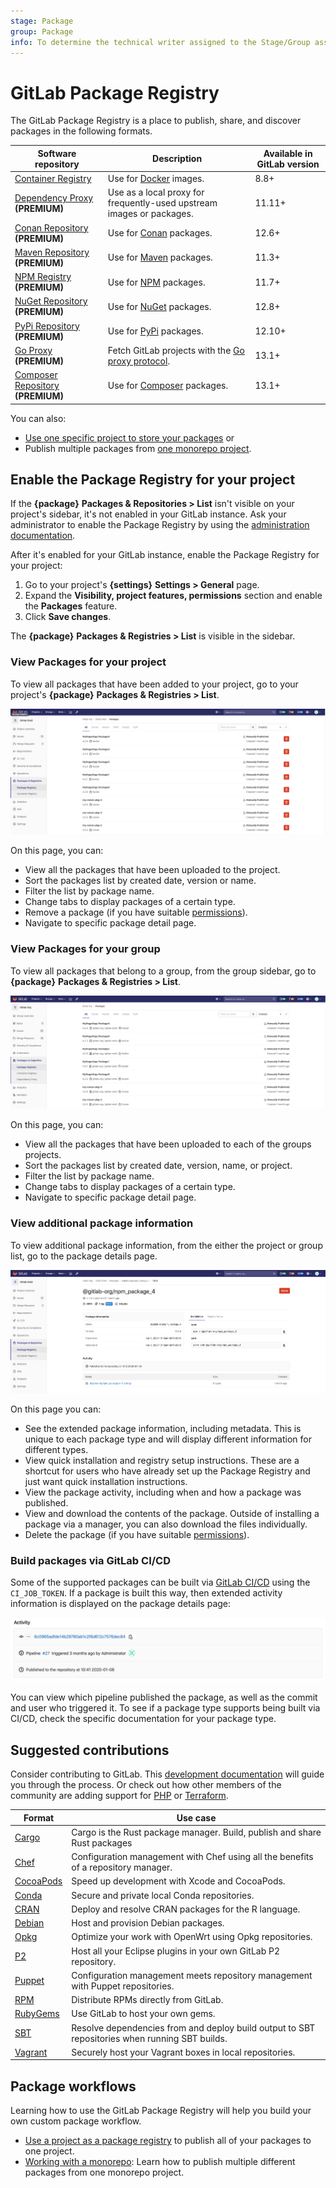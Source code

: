 ```yaml
---
stage: Package
group: Package
info: To determine the technical writer assigned to the Stage/Group associated with this page, see https://about.gitlab.com/handbook/engineering/ux/technical-writing/#designated-technical-writers
---
```


# GitLab Package Registry

The GitLab Package Registry is a place to publish, share, and discover packages in the following formats.

| Software repository                                         | Description                                                           | Available in GitLab version |
|-------------------------------------------------------------|-----------------------------------------------------------------------|-----------------------------|
| [Container Registry](container_registry/index.md)           | Use for [Docker](https://www.docker.com/) images.                     | 8.8+                        |
| [Dependency Proxy](dependency_proxy/index.md) **(PREMIUM)** | Use as a local proxy for frequently-used upstream images or packages. | 11.11+                      |
| [Conan Repository](conan_repository/index.md) **(PREMIUM)** | Use for [Conan](https://conan.io/) packages.                          | 12.6+                       |
| [Maven Repository](maven_repository/index.md) **(PREMIUM)** | Use for [Maven](https://maven.apache.org/) packages.                  | 11.3+                       |
| [NPM Registry](npm_registry/index.md) **(PREMIUM)**         | Use for [NPM](https://www.npmjs.com/) packages.                       | 11.7+                       |
| [NuGet Repository](nuget_repository/index.md) **(PREMIUM)** | Use for [NuGet](https://www.nuget.org/) packages.                     | 12.8+                       |
| [PyPi Repository](pypi_repository/index.md) **(PREMIUM)**   | Use for [PyPi](https://pypi.org/) packages.                           | 12.10+                      |
| [Go Proxy](go_proxy/index.md) **(PREMIUM)** | Fetch GitLab projects with the [Go proxy protocol](https://proxy.golang.org/). | 13.1+ |
| [Composer Repository](composer_repository/index.md) **(PREMIUM)**  | Use for [Composer](https://getcomposer.org/) packages. | 13.1+ |

You can also:

- [Use one specific project to store your packages](./workflows/project_registry.md) or
- Publish multiple packages from [one monorepo project](./workflows/monorepo.md).

## Enable the Package Registry for your project

If the **{package}** **Packages & Repositories > List** isn't visible on your
project's sidebar, it's not enabled in your GitLab instance. Ask your
administrator to enable the Package Registry by using the [administration
documentation](../../administration/packages/index.md).

After it's enabled for your GitLab instance, enable the Package Registry for your
project:

1. Go to your project's **{settings}** **Settings > General** page.
1. Expand the **Visibility, project features, permissions** section and enable the
**Packages** feature.
1. Click **Save changes**.

The **{package}** **Packages & Registries > List** is visible in the sidebar.

### View Packages for your project

To view all packages that have been added to your project,
go to your project's **{package}** **Packages & Registries > List**.

![Project Packages list](img/project_packages_list_v13_0.png)

On this page, you can:

- View all the packages that have been uploaded to the project.
- Sort the packages list by created date, version or name.
- Filter the list by package name.
- Change tabs to display packages of a certain type.
- Remove a package (if you have suitable [permissions](../permissions.md)).
- Navigate to specific package detail page.

### View Packages for your group

To view all packages that belong to a group, from the group sidebar,
go to **{package}** **Packages & Registries > List**.

![Group Packages list](img/group_packages_list_v13_0.png)

On this page, you can:

- View all the packages that have been uploaded to each of the groups projects.
- Sort the packages list by created date, version, name, or project.
- Filter the list by package name.
- Change tabs to display packages of a certain type.
- Navigate to specific package detail page.

### View additional package information

To view additional package information, from the either the project or group list,
go to the package details page.

![Package detail](img/package_detail_v13_0.png)

On this page you can:

- See the extended package information, including metadata. This is unique to
each package type and will display different information for different types.
- View quick installation and registry setup instructions. These are a shortcut
for users who have already set up the Package Registry and just want quick
installation instructions.
- View the package activity, including when and how a package was published.
- View and download the contents of the package. Outside of installing a
package via a manager, you can also download the files individually.
- Delete the package (if you have suitable [permissions](../permissions.md)).

### Build packages via GitLab CI/CD

Some of the supported packages can be built via [GitLab CI/CD](./../../ci/README.md)
using the `CI_JOB_TOKEN`. If a package is built this way, then extended activity
information is displayed on the package details page:

![Package CI/CD activity](img/package_activity_v12_10.png)

You can view which pipeline published the package, as well as the commit and
user who triggered it. To see if a package type supports being built via CI/CD,
check the specific documentation for your package type.

## Suggested contributions

Consider contributing to GitLab. This [development documentation](../../development/packages.md) will
guide you through the process. Or check out how other members of the community
are adding support for [PHP](https://gitlab.com/gitlab-org/gitlab/-/merge_requests/17417) or [Terraform](https://gitlab.com/gitlab-org/gitlab/-/merge_requests/18834).

| Format | Use case |
| ------ | ------ |
| [Cargo](https://gitlab.com/gitlab-org/gitlab/-/issues/33060) | Cargo is the Rust package manager. Build, publish and share Rust packages  |
| [Chef](https://gitlab.com/gitlab-org/gitlab/-/issues/36889) | Configuration management with Chef using all the benefits of a repository manager. |
| [CocoaPods](https://gitlab.com/gitlab-org/gitlab/-/issues/36890) | Speed up development with Xcode and CocoaPods. |
| [Conda](https://gitlab.com/gitlab-org/gitlab/-/issues/36891) | Secure and private local Conda repositories. |
| [CRAN](https://gitlab.com/gitlab-org/gitlab/-/issues/36892) | Deploy and resolve CRAN packages for the R language. |
| [Debian](https://gitlab.com/gitlab-org/gitlab/-/issues/5835) | Host and provision Debian packages. |
| [Opkg](https://gitlab.com/gitlab-org/gitlab/-/issues/36894) | Optimize your work with OpenWrt using Opkg repositories. |
| [P2](https://gitlab.com/gitlab-org/gitlab/-/issues/36895) | Host all your Eclipse plugins in your own GitLab P2 repository. |
| [Puppet](https://gitlab.com/gitlab-org/gitlab/-/issues/36897) | Configuration management meets repository management with Puppet repositories. |
| [RPM](https://gitlab.com/gitlab-org/gitlab/-/issues/5932) | Distribute RPMs directly from GitLab. |
| [RubyGems](https://gitlab.com/gitlab-org/gitlab/-/issues/803) | Use GitLab to host your own gems. |
| [SBT](https://gitlab.com/gitlab-org/gitlab/-/issues/36898) | Resolve dependencies from and deploy build output to SBT repositories when running SBT builds. |
| [Vagrant](https://gitlab.com/gitlab-org/gitlab/-/issues/36899) | Securely host your Vagrant boxes in local repositories. |

## Package workflows

Learning how to use the GitLab Package Registry will help you build your own custom package workflow.

- [Use a project as a package registry](./workflows/project_registry.md) to publish all of your packages to one project.
- [Working with a monorepo](./workflows/monorepo.md): Learn how to publish multiple different packages from one monorepo project.
